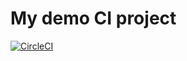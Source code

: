 # My demo CI project

[![CircleCI](https://circleci.com/gh/DaveLiddament/demo-ci.svg?style=svg)](https://circleci.com/gh/DaveLiddament/demo-ci)

